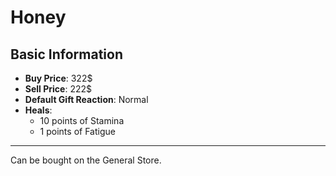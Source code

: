 # Honey

## Basic Information

- **Buy Price**: 322$
- **Sell Price**: 222$
- **Default Gift Reaction**: Normal
- **Heals**:
  - 10 points of Stamina
  - 1 points of Fatigue
  
---
Can be bought on the General Store.

